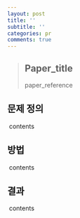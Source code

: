 ```yaml
---
layout: post
title: ''
subtitle: ''
categories: pr
comments: true
---
```

> ## **Paper_title**
>
> paper_reference

## 문제 정의

 contents

## 방법

 contents

## 결과

 contents